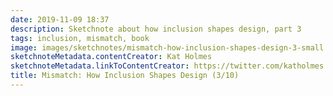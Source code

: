 ```yaml
---
date: 2019-11-09 18:37
description: Sketchnote about how inclusion shapes design, part 3
tags: inclusion, mismatch, book
image: images/sketchnotes/mismatch-how-inclusion-shapes-design-3-small.jpg
sketchnoteMetadata.contentCreator: Kat Holmes
sketchnoteMetadata.linkToContentCreator: https://twitter.com/katholmes
title: Mismatch: How Inclusion Shapes Design (3/10)
---
```


